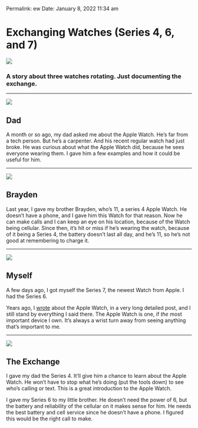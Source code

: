 
Permalink: ew
Date: January 8, 2022 11:34 am

# Exchanging Watches (Series 4, 6, and 7)

![](https://i.imgur.com/8DU6W1s.jpg)

### A story about three watches rotating. Just documenting the exchange.

---- 

![](https://i.imgur.com/7bP2TcZ.jpg)

## Dad

A month or so ago, my dad asked me about the Apple Watch. He’s far from a tech person. But he’s a carpenter. And his recent regular watch had just broke. He was curious about what the Apple Watch did, because he sees everyone wearing them. I gave him a few examples and how it could be useful for him.

---- 

![](https://i.imgur.com/JZgnwoI.jpg)

## Brayden

Last year, I gave my brother Brayden, who’s 11, a series 4 Apple Watch. He doesn’t have a phone, and I gave him this Watch for that reason. Now he can make calls and I can keep an eye on his location, because of the Watch being cellular. Since then, it’s hit or miss if he’s wearing the watch, because of it being a Series 4, the battery doesn’t last all day, and he’s 11, so he’s not good at remembering to charge it. 

---- 

![](https://i.imgur.com/1E0l6eC.jpg)

## Myself

A few days ago, I got myself the Series 7, the newest Watch from Apple. I had the Series 6. 

Years ago, I [wrote](apple-watch) about the Apple Watch, in a very long detailed post, and I still stand by everything I said there. The Apple Watch is one, if *the* most important device I own. It’s always a wrist turn away from seeing anything that’s important to me. 

---- 

![](https://i.imgur.com/WoYkTto.jpg)

## The Exchange

I gave my dad the Series 4. It’ll give him a chance to learn about the Apple Watch. He won’t have to stop what he’s doing (put the tools down) to see who’s calling or text. This is a great introduction to the Apple Watch.

I gave my Series 6 to my little brother. He doesn’t need the power of 6, but the battery and reliability of the cellular on it makes sense for him. He needs the best battery and cell service since he doesn’t have a phone. I figured this would be the right call to make.